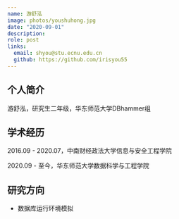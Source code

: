 ```yaml
---
name: 游舒泓
image: photos/youshuhong.jpg
date: "2020-09-01"
description: 
role: post
links:
  email: shyou@stu.ecnu.edu.cn
  github: https://github.com/irisyou55
---
```


## 个人简介

游舒泓，研究生二年级，华东师范大学DBhammer组

## 学术经历

2016.09 - 2020.07，中南财经政法大学信息与安全工程学院

2020.09 - 至今，华东师范大学数据科学与工程学院

## 研究方向

- 数据库运行环境模拟